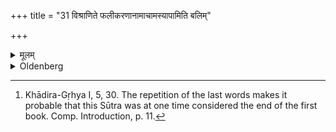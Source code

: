 +++
title = "31 विश्राणिते फलीकरणानामाचामस्यापामिति बलिम्"

+++

<details><summary>मूलम्</summary>

विश्राणिते फलीकरणानामाचामस्यापामिति बलिं हरेत्स रौद्रो भवति स रौद्रो भवति ३१
</details>

<details><summary>Oldenberg</summary>

31. [^8]  When a donation has been made, he should offer a Bali of chaff, of the scum of boiled rice, and of water. This is sacred to Rudra. This is sacred to Rudra.


[^8]:  Khādira-Gṛhya I, 5, 30. The repetition of the last words makes it probable that this Sūtra was at one time considered the end of the first book. Comp. Introduction, p. 11.
</details>

